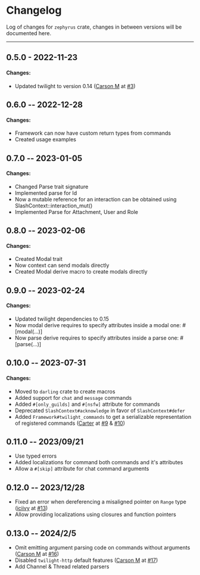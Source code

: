 # Changelog

Log of changes for ``zephyrus`` crate, changes in between versions will be documented here.

---

## 0.5.0 - 2022-11-23

#### Changes:
- Updated twilight to version 0.14 ([Carson M] at [#3])


## 0.6.0 -- 2022-12-28

#### Changes:
- Framework can now have custom return types from commands
- Created usage examples

## 0.7.0 -- 2023-01-05

#### Changes:
- Changed Parse trait signature
- Implemented parse for Id<AttachmentMarker>
- Now a mutable reference for an interaction can be obtained using SlashContext::interaction_mut()
- Implemented Parse for Attachment, User and Role

## 0.8.0 -- 2023-02-06

#### Changes:
- Created Modal trait
- Now context can send modals directly
- Created Modal derive macro to create modals directly

## 0.9.0 -- 2023-02-24

#### Changes:
- Updated twilight dependencies to 0.15
- Now modal derive requires to specify attributes inside a modal one: #[modal(...)]
- Now parse derive requires to specify attributes inside a parse one: #[parse(...)]

## 0.10.0 -- 2023-07-31

#### Changes:
- Moved to `darling` crate to create macros
- Added support for `chat` and `message` commands
- Added `#[only_guilds]` and `#[nsfw]` attribute for commands
- Deprecated `SlashContext#acknowledge` in favor of `SlashContext#defer`
- Added `Framework#twilight_commands` to get a serializable representation of registered commands ([Carter] at [#9] & [#10])

## 0.11.0 -- 2023/09/21
- Use typed errors
- Added localizations for command both commands and it's attributes
- Allow a `#[skip]` attribute for chat command arguments

## 0.12.0 -- 2023/12/28
- Fixed an error when dereferencing a misaligned pointer on `Range` type ([iciivy] at [#13])
- Allow providing localizations using closures and function pointers

## 0.13.0 -- 2024/2/5
- Omit emitting argument parsing code on commands without arguments ([Carson M] at [#16])
- Disabled ``twilight-http`` default features ([Carson M] at [#17])
- Add Channel & Thread related parsers

<!-- contributors -->
[Carson M]: https://github.com/decahedron1
[Carter]: https://github.com/Fyko
[iciivy]: https://github.com/iciivy

<!-- Pull requests -->
[#3]: https://github.com/AlvaroMS25/zephyrus/pull/3
[#9]: https://github.com/AlvaroMS25/zephyrus/pull/9
[#10]: https://github.com/AlvaroMS25/zephyrus/pull/10
[#13]: https://github.com/AlvaroMS25/vesper/pull/13
[#16]: https://github.com/AlvaroMS25/vesper/pull/16
[#17]: https://github.com/AlvaroMS25/vesper/pull/17
